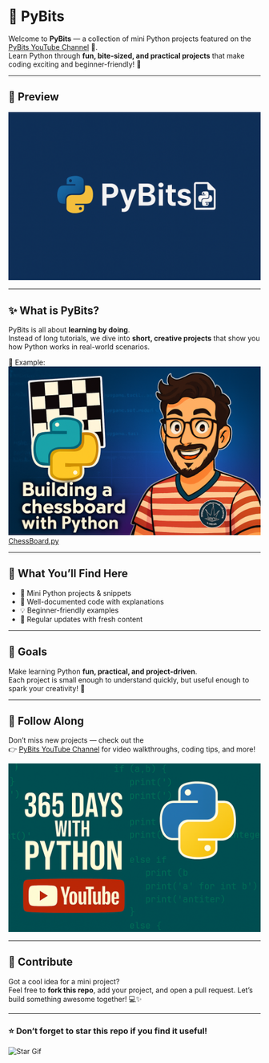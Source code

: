 # 🐍 PyBits  

Welcome to **PyBits** — a collection of mini Python projects featured on the [PyBits YouTube Channel](https://www.youtube.com/@365_Days_With_Python) 🎥.  
Learn Python through **fun, bite-sized, and practical projects** that make coding exciting and beginner-friendly! 🚀  

---

## 🌟 Preview  

![PyBits Banner](assets/ChatGPT%20Image%20Sep%2021,%202025,%2010_25_01%20AM.png)  

---

## ✨ What is PyBits?  

PyBits is all about **learning by doing**.  
Instead of long tutorials, we dive into **short, creative projects** that show you how Python works in real-world scenarios.  

📸 Example:  
![Mini Project Demo](assets/Copilot_20250921_151001.png)  
[ChessBoard.py](Projects/ChessBoard.py)

---

## 📂 What You’ll Find Here
- 🧩 Mini Python projects & snippets  
- 📖 Well-documented code with explanations  
- 💡 Beginner-friendly examples  
- 🔄 Regular updates with fresh content  

---

## 🚀 Goals
Make learning Python **fun, practical, and project-driven**.  
Each project is small enough to understand quickly, but useful enough to spark your creativity! 🌟  

---

## 🎥 Follow Along
Don’t miss new projects — check out the  
👉 [PyBits YouTube Channel](https://www.youtube.com/@365_Days_With_Python) for video walkthroughs, coding tips, and more!  

![YouTube Subscribe](assets/Copilot_20250916_234410.png)  

---

## 🤝 Contribute
Got a cool idea for a mini project?  
Feel free to **fork this repo**, add your project, and open a pull request. Let’s build something awesome together! 💻✨  

---

### ⭐ Don’t forget to star this repo if you find it useful!  

![Star Gif](https://raw.githubusercontent.com/YourUsername/PyBits/main/assets/star.gif)

